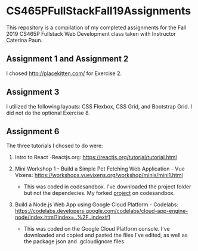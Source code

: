 # CS465PFullStackFall19Assignments

This repository is a compilation of my completed assignments for the Fall 2019 CS465P Fullstack Web Development class taken with Instructor Caterina Paun.

## Assignment 1 and Assignment 2

I chosed http://placekitten.com/ for Exercise 2.

## Assignment 3

I utilized the following layouts: CSS Flexbox, CSS Grid, and Bootstrap Grid. I did not do the optional Exercise 8.

## Assignment 6

The three tutorials I chosed to do were:

1. Intro to React -Reactjs.org: https://reactjs.org/tutorial/tutorial.html
2. Mini Workshop 1 - Build a Simple Pet Fetching Web Application - Vue
   Vixens: https://workshops.vuevixens.org/workshop/minis/mini1.html

   - This was coded in codesandbox. I've downloaded the project folder but not the dependecies. My forked [project](https://codesandbox.io/s/vue-template-ovnef) on codesandbox.

3. Build a Node.js Web App using Google Cloud Platform - Codelabs: https://codelabs.developers.google.com/codelabs/cloud-app-engine-node/index.html?index=..%2F..index#1

   - This was coded on the Google Cloud Platform console. I've downloaded and copied and pasted the files I've edited, as well as the package json and .gcloudignore files
